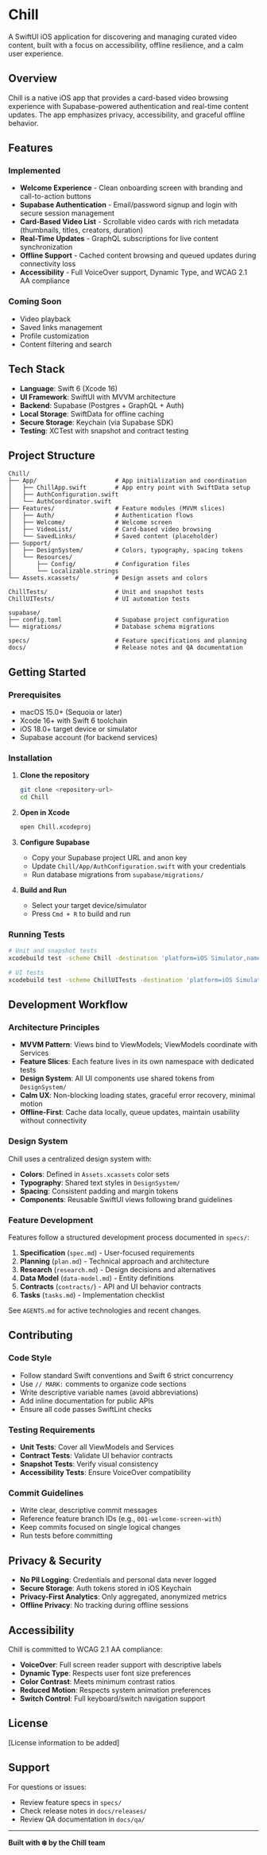 # Chill

A SwiftUI iOS application for discovering and managing curated video content, built with a focus on accessibility, offline resilience, and a calm user experience.

## Overview

Chill is a native iOS app that provides a card-based video browsing experience with Supabase-powered authentication and real-time content updates. The app emphasizes privacy, accessibility, and graceful offline behavior.

## Features

### Implemented

- **Welcome Experience** - Clean onboarding screen with branding and call-to-action buttons
- **Supabase Authentication** - Email/password signup and login with secure session management
- **Card-Based Video List** - Scrollable video cards with rich metadata (thumbnails, titles, creators, duration)
- **Real-Time Updates** - GraphQL subscriptions for live content synchronization
- **Offline Support** - Cached content browsing and queued updates during connectivity loss
- **Accessibility** - Full VoiceOver support, Dynamic Type, and WCAG 2.1 AA compliance

### Coming Soon

- Video playback
- Saved links management
- Profile customization
- Content filtering and search

## Tech Stack

- **Language**: Swift 6 (Xcode 16)
- **UI Framework**: SwiftUI with MVVM architecture
- **Backend**: Supabase (Postgres + GraphQL + Auth)
- **Local Storage**: SwiftData for offline caching
- **Secure Storage**: Keychain (via Supabase SDK)
- **Testing**: XCTest with snapshot and contract testing

## Project Structure

```
Chill/
├── App/                      # App initialization and coordination
│   ├── ChillApp.swift        # App entry point with SwiftData setup
│   ├── AuthConfiguration.swift
│   └── AuthCoordinator.swift
├── Features/                 # Feature modules (MVVM slices)
│   ├── Auth/                 # Authentication flows
│   ├── Welcome/              # Welcome screen
│   ├── VideoList/            # Card-based video browsing
│   └── SavedLinks/           # Saved content (placeholder)
├── Support/
│   ├── DesignSystem/         # Colors, typography, spacing tokens
│   └── Resources/
│       ├── Config/           # Configuration files
│       └── Localizable.strings
└── Assets.xcassets/          # Design assets and colors

ChillTests/                   # Unit and snapshot tests
ChillUITests/                 # UI automation tests

supabase/
├── config.toml               # Supabase project configuration
└── migrations/               # Database schema migrations

specs/                        # Feature specifications and planning
docs/                         # Release notes and QA documentation
```

## Getting Started

### Prerequisites

- macOS 15.0+ (Sequoia or later)
- Xcode 16+ with Swift 6 toolchain
- iOS 18.0+ target device or simulator
- Supabase account (for backend services)

### Installation

1. **Clone the repository**
   ```bash
   git clone <repository-url>
   cd Chill
   ```

2. **Open in Xcode**
   ```bash
   open Chill.xcodeproj
   ```

3. **Configure Supabase**
   - Copy your Supabase project URL and anon key
   - Update `Chill/App/AuthConfiguration.swift` with your credentials
   - Run database migrations from `supabase/migrations/`

4. **Build and Run**
   - Select your target device/simulator
   - Press `Cmd + R` to build and run

### Running Tests

```bash
# Unit and snapshot tests
xcodebuild test -scheme Chill -destination 'platform=iOS Simulator,name=iPhone 15'

# UI tests
xcodebuild test -scheme ChillUITests -destination 'platform=iOS Simulator,name=iPhone 15'
```

## Development Workflow

### Architecture Principles

- **MVVM Pattern**: Views bind to ViewModels; ViewModels coordinate with Services
- **Feature Slices**: Each feature lives in its own namespace with dedicated tests
- **Design System**: All UI components use shared tokens from `DesignSystem/`
- **Calm UX**: Non-blocking loading states, graceful error recovery, minimal motion
- **Offline-First**: Cache data locally, queue updates, maintain usability without connectivity

### Design System

Chill uses a centralized design system with:
- **Colors**: Defined in `Assets.xcassets` color sets
- **Typography**: Shared text styles in `DesignSystem/`
- **Spacing**: Consistent padding and margin tokens
- **Components**: Reusable SwiftUI views following brand guidelines

### Feature Development

Features follow a structured development process documented in `specs/`:

1. **Specification** (`spec.md`) - User-focused requirements
2. **Planning** (`plan.md`) - Technical approach and architecture
3. **Research** (`research.md`) - Design decisions and alternatives
4. **Data Model** (`data-model.md`) - Entity definitions
5. **Contracts** (`contracts/`) - API and UI behavior contracts
6. **Tasks** (`tasks.md`) - Implementation checklist

See `AGENTS.md` for active technologies and recent changes.

## Contributing

### Code Style

- Follow standard Swift conventions and Swift 6 strict concurrency
- Use `// MARK:` comments to organize code sections
- Write descriptive variable names (avoid abbreviations)
- Add inline documentation for public APIs
- Ensure all code passes SwiftLint checks

### Testing Requirements

- **Unit Tests**: Cover all ViewModels and Services
- **Contract Tests**: Validate UI behavior contracts
- **Snapshot Tests**: Verify visual consistency
- **Accessibility Tests**: Ensure VoiceOver compatibility

### Commit Guidelines

- Write clear, descriptive commit messages
- Reference feature branch IDs (e.g., `001-welcome-screen-with`)
- Keep commits focused on single logical changes
- Run tests before committing

## Privacy & Security

- **No PII Logging**: Credentials and personal data never logged
- **Secure Storage**: Auth tokens stored in iOS Keychain
- **Privacy-First Analytics**: Only aggregated, anonymized metrics
- **Offline Privacy**: No tracking during offline sessions

## Accessibility

Chill is committed to WCAG 2.1 AA compliance:

- **VoiceOver**: Full screen reader support with descriptive labels
- **Dynamic Type**: Respects user font size preferences
- **Color Contrast**: Meets minimum contrast ratios
- **Reduced Motion**: Respects system animation preferences
- **Switch Control**: Full keyboard/switch navigation support

## License

[License information to be added]

## Support

For questions or issues:
- Review feature specs in `specs/`
- Check release notes in `docs/releases/`
- Review QA documentation in `docs/qa/`

---

**Built with ❄️ by the Chill team**
